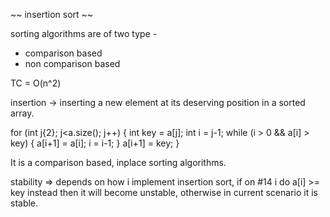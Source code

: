 ~~ insertion sort ~~

sorting algorithms are of two type -
- comparison based
- non comparison based

TC = O(n^2)

insertion -> inserting a new element at its deserving position in a sorted array.

for (int j{2}; j<a.size(); j++) {
    int key = a[j];
    int i = j-1;
    while (i > 0 && a[i] > key) {
        a[i+1] = a[i];
        i = i-1;
    }
    a[i+1] = key;
}

It is a comparison based, inplace sorting algorithms.

stability => depends on how i implement insertion sort, if on #14 i do a[i] >= key instead
then it will become unstable, otherwise in current scenario it is stable.
